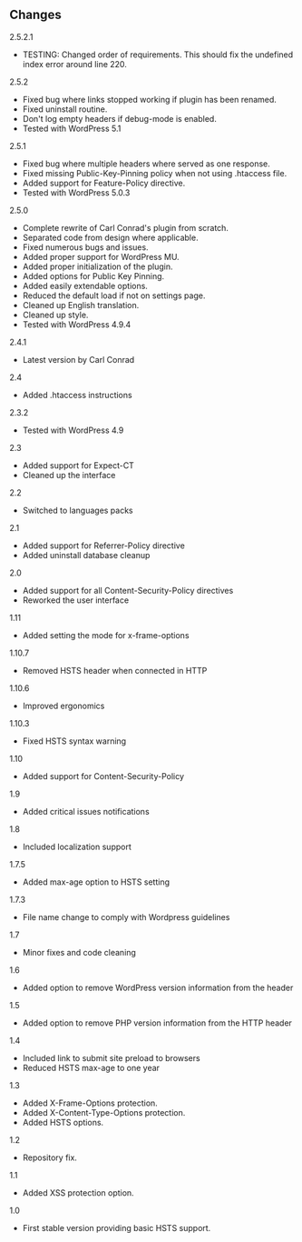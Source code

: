 ## Changes

2.5.2.1
* TESTING: Changed order of requirements. This should fix the undefined index error around line 220.

2.5.2
* Fixed bug where links stopped working if plugin has been renamed.
* Fixed uninstall routine.
* Don't log empty headers if debug-mode is enabled.
* Tested with WordPress 5.1

2.5.1
* Fixed bug where multiple headers where served as one response.
* Fixed missing Public-Key-Pinning policy when not using .htaccess file.
* Added support for Feature-Policy directive.
* Tested with WordPress 5.0.3

2.5.0
* Complete rewrite of Carl Conrad's plugin from scratch.
* Separated code from design where applicable.
* Fixed numerous bugs and issues.
* Added proper support for WordPress MU.
* Added proper initialization of the plugin.
* Added options for Public Key Pinning.
* Added easily extendable options.
* Reduced the default load if not on settings page.
* Cleaned up English translation.
* Cleaned up style.
* Tested with WordPress 4.9.4

2.4.1
* Latest version by Carl Conrad

2.4
* Added .htaccess instructions

2.3.2
* Tested with WordPress 4.9

2.3
* Added support for Expect-CT
* Cleaned up the interface

2.2
* Switched to languages packs

2.1
* Added support for Referrer-Policy directive
* Added uninstall database cleanup

2.0
* Added support for all Content-Security-Policy directives
* Reworked the user interface

1.11
* Added setting the mode for x-frame-options

1.10.7
* Removed HSTS header when connected in HTTP

1.10.6
* Improved ergonomics

1.10.3
* Fixed HSTS syntax warning

1.10
* Added support for Content-Security-Policy

1.9
* Added critical issues notifications

1.8
* Included localization support

1.7.5
* Added max-age option to HSTS setting

1.7.3
* File name change to comply with Wordpress guidelines

1.7
* Minor fixes and code cleaning

1.6
* Added option to remove WordPress version information from the header

1.5
* Added option to remove PHP version information from the HTTP header

1.4
* Included link to submit site preload to browsers
* Reduced HSTS max-age to one year

1.3
* Added X-Frame-Options protection.
* Added X-Content-Type-Options protection.
* Added HSTS options.

1.2
* Repository fix.

1.1
* Added XSS protection option.

1.0
* First stable version providing basic HSTS support.